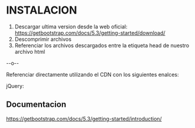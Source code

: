 # INSTALACION
1.  Descargar ultima version desde la web oficial: https://getbootstrap.com/docs/5.3/getting-started/download/
2.  Descomprimir archivos
3.  Referenciar los archivos descargados entre la etiqueta head de nuestro archivo html

--o--

Referenciar directamente utilizando el CDN con los siguientes enalces:

<script src="https://cdn.jsdelivr.net/npm/bootstrap@5.0.2/dist/js/bootstrap.bundle.min.js" integrity="sha384-MrcW6ZMFYlzcLA8Nl+NtUVF0sA7MsXsP1UyJoMp4YLEuNSfAP+JcXn/tWtIaxVXM" crossorigin="anonymous"></script>

jQuery:
<script src="https://code.jquery.com/jquery-3.5.1.slim.min.js"></script>


## Documentacion

https://getbootstrap.com/docs/5.3/getting-started/introduction/
